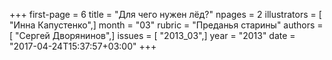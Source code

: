 +++
first-page = 6
title = "Для чего нужен лёд?"
npages = 2
illustrators = [ "Инна Капустенко",]
month = "03"
rubric = "Преданья старины"
authors = [ "Сергей Дворянинов",]
issues = [ "2013_03",]
year = "2013"
date = "2017-04-24T15:37:57+03:00"
+++

